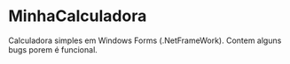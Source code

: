 # MinhaCalculadora
Calculadora simples em Windows Forms (.NetFrameWork). Contem alguns bugs porem é funcional.
